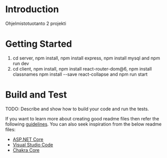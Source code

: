 # Introduction 
Ohjelmistotuotanto 2 projekti


# Getting Started
1. cd server, npm install, npm install express, npm install mysql and npm run dev
2. cd client,
npm install,
npm install react-router-dom@6,
npm install classnames
npm install --save react-collapse
and npm run start


# Build and Test
TODO: Describe and show how to build your code and run the tests. 



If you want to learn more about creating good readme files then refer the following [guidelines](https://docs.microsoft.com/en-us/azure/devops/repos/git/create-a-readme?view=azure-devops). You can also seek inspiration from the below readme files:
- [ASP.NET Core](https://github.com/aspnet/Home)
- [Visual Studio Code](https://github.com/Microsoft/vscode)
- [Chakra Core](https://github.com/Microsoft/ChakraCore)